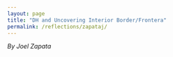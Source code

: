 ```yaml
---
layout: page
title: "DH and Uncovering Interior Border/Frontera"
permalink: /reflections/zapataj/
---
```


*By Joel Zapata*
